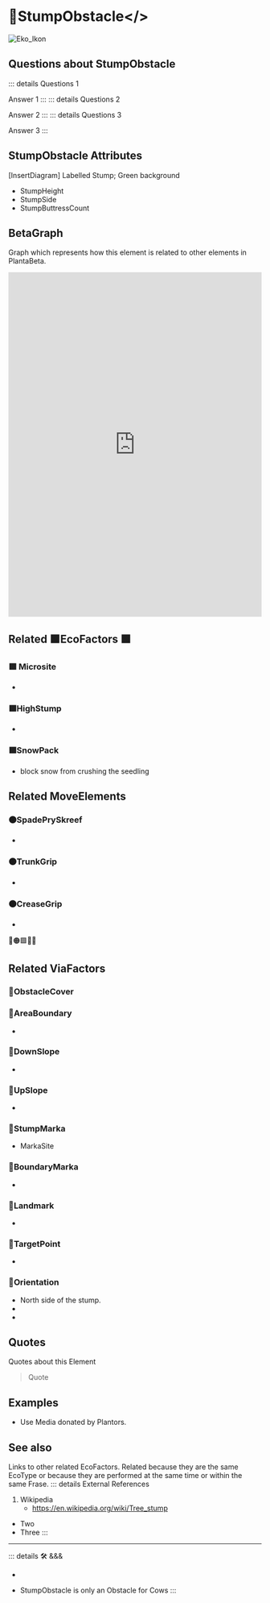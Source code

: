 # 🔻<via>StumpObstacle</>

![Eko_Ikon](/Eko/Eko_Ikon.png)

## Questions about StumpObstacle

::: details Questions 1

Answer 1
:::
::: details Questions 2

Answer 2
:::
::: details Questions 3

Answer 3
:::

## StumpObstacle Attributes

[InsertDiagram] Labelled Stump; Green background  

- StumpHeight
- StumpSide
- StumpButtressCount

## BetaGraph

Graph which represents how this element is related to other elements in PlantaBeta.
<iframe
    width="100%"
    height="684"
    frameborder="0"
    src="https://observablehq.com/embed/@d3/force-directed-graph/2?cells=chart"
></iframe>

## Related 🟩<eko>EcoFactors</eko>  🟩

### 🟩 Microsite

-

### 🟩HighStump

-

### 🟩SnowPack

- block snow from crushing the seedling

## Related <move>MoveElements</move>

### 🟠SpadePrySkreef

-

### 🟠TrunkGrip

-

### 🟠CreaseGrip

-

🔻🟠🟩💜🔷

## Related <via>ViaFactors</via>

### 🔻ObstacleCover

### 🔻AreaBoundary

-

### 🔻DownSlope

-

### 🔻UpSlope

-

### 🔻StumpMarka

- MarkaSite

### 🔻BoundaryMarka

-

### 🔻Landmark

-

### 🔻TargetPoint

-

### 💜Orientation

- North side of the stump.
-
-

## Quotes

Quotes about this Element

> Quote

## Examples

- Use Media donated by Plantors.

## See also

Links to other related EcoFactors. Related because they are the same EcoType or because they are performed at the same time or within the same Frase.
::: details External References

1. Wikipedia
    - <https://en.wikipedia.org/wiki/Tree_stump>

- Two
- Three
:::

---

<!-- =================================================== -->
<!-- =================================================== -->
<!-- =================================================== -->
<!-- =================================================== -->
<!-- =================================================== -->
::: details 🛠 <dev>&&&</dev>

-

- StumpObstacle is only an Obstacle for Cows
:::
